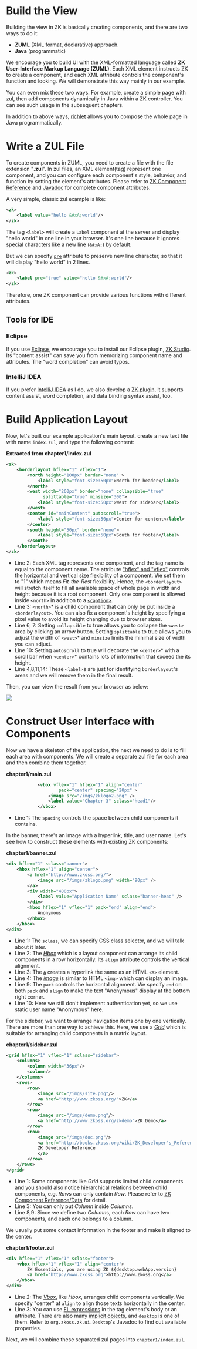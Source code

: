# Build the View
Building the view in ZK is basically creating components, and there are two ways to do it:
* **ZUML** (XML format, declarative) approach.
* **Java** (programmatic)

We encourage you to build UI with the XML-formatted language called **ZK User-Interface Markup Language (ZUML)**. Each XML element instructs ZK to create a component, and each XML attribute controls the component's function and looking. We will demonstrate this way mainly in our example.

You can even mix these two ways. For example, create a simple page with zul, then add components dynamically in Java within a ZK controller. You can see such usage in the subsequent chapters.

In addition to above ways,  [richlet]({{site.baseurl}}/zk_dev_ref/ui_composing/richlet) allows you to compose the whole page in Java programmatically.


# Write a ZUL File
To create components in ZUML, you need to create a file with the file extension "**.zul**". In zul files, an XML element(tag) represent one component, and you can configure each component's style, behavior, and function by setting the element's attributes. Please refer to [ZK Component Reference](https://books.zkoss.org/wiki/ZK_Component_Reference) and [Javadoc](http://zkoss.org/javadoc/latest/zk/) for complete component attributes.

A very simple, classic zul example is like:
```xml
<zk>
	<label value="hello &#xA;world"/>
</zk>
```
The tag `<label>` will create a `Label` component at the server and display "hello world" in one line in your browser. It's one line because it ignores special characters like a new line (`&#xA;`) by default.

But we can specify [`pre`]({{site.baseurl}}/zk_component_ref/label#Properties) attribute to preserve new line character, so that it will display "hello world" in 2 lines.

```xml
<zk>
	<label pre="true" value="hello &#xA;world"/>
</zk>
```

Therefore, one ZK component can provide various functions with different attributes.

## Tools for IDE
### Eclipse
If you use [Eclipse](https://www.eclipse.org/), we encourage you to install our Eclipse plugin, [ZK Studio](https://www.zkoss.org/product/zkstudio). Its "content assist" can save you from memorizing component name and attributes. The "word completion" can avoid typos.

### IntelliJ IDEA
If you prefer [IntelliJ IDEA](https://www.jetbrains.com/idea/?fromMenu) as I do, we also develop a [ZK plugin](https://plugins.jetbrains.com/plugin/7855-zk), it supports content assist, word completion, and data binding syntax assist, too.


# Build Application Layout
Now, let's built our example application's main layout. create a new text file with name `index.zul`, and type the following content:

**Extracted from chapter1/index.zul**

```xml
<zk>
    <borderlayout hflex="1" vflex="1">
        <north height="100px" border="none" >
            <label style="font-size:50px">North for header</label>
        </north>
        <west width="260px" border="none" collapsible="true"
              splittable="true" minsize="300">
            <label style="font-size:50px">West for sidebar</label>
        </west>
        <center id="mainContent" autoscroll="true">
            <label style="font-size:50px">Center for content</label>
        </center>
        <south height="50px" border="none">
            <label style="font-size:50px">South for footer</label>
        </south>
    </borderlayout>
</zk>
```

-   Line 2: Each XML tag represents one component, and the tag name is
    equal to the component name. The attribute [ "hflex" and "vflex"]({{site.baseurl}}/zk_dev_ref/ui_patterns/hflex_and_vflex)
    controls the horizontal and vertical size flexibility of a
    component. We set them to "1" which means *Fit-the-Rest*
    flexibility. Hence, the `<borderlayout>` will stretch itself to fill
    all available space of whole page in width and height because it is
    a root component. Only one component is allowed inside `<north>` in
    addition to a [ `<caption>`]({{site.baseurl}}/zk_component_ref/caption).
-   Line 3: `<north>`* is a child component that can only be put inside a `<borderlayout>`. You can also fix a component's height by specifying
    a pixel value to avoid its height changing due to browser sizes.
-   Line 6, 7: Setting `collapsible` to true allows you to collapse the
    `<west>` area by clicking an arrow button. Setting `splittable` to
    true allows you to adjust the width of `<west>`* and `minsize` limits
    the minimal size of width you can adjust.
-   Line 10: Setting `autoscroll` to true will decorate the `<center>`*
    with a scroll bar when `<center>`* contains lots of information that
    exceed the its height.
-   Line 4,8,11,14: These `<label>`s are just for identifying
    `borderlayout`'s areas and we will remove them in the final result.

Then, you can view the result from your browser as below:

![ ]({{site.baseurl}}/zk_essentials/images/ze-ch3-layout.png)


# Construct User Interface with Components

Now we have a skeleton of the application, the next we need to do is to
fill each area with components. We will create a separate zul file for
each area and then combine them together.

**chapter1/main.zul**

```xml
            <vbox vflex="1" hflex="1" align="center"
                    pack="center" spacing="20px" >
                <image src="/imgs/zklogo2.png" />
                <label value="Chapter 3" sclass="head1"/>
            </vbox>
```

-   Line 1: The `spacing` controls the space between child components it
    contains.

In the banner, there's an image with a hyperlink, title, and user name.
Let's see how to construct these elements with existing ZK components:

**chapter1/banner.zul**

```xml
<div hflex="1" sclass="banner">
    <hbox hflex="1" align="center">
        <a href="http://www.zkoss.org/">
            <image src="/imgs/zklogo.png" width="90px" />
        </a>
        <div width="400px">
            <label value="Application Name" sclass="banner-head" />
        </div>
        <hbox hflex="1" vflex="1" pack="end" align="end">
            Anonymous
        </hbox>
    </hbox>
</div>
```

-   Line 1: The `sclass`, we can specify CSS class selector, and we will
    talk about it later.
-   Line 2: The [*Hbox*]({{site.baseurl}}/zk_component_ref/hbox)
    which is a layout component can arrange its child components in a
    row horizontally. Its `align` attribute controls the vertical
    alignment.
-   Line 3: The [`A`]({{site.baseurl}}/zk_component_ref/a)
    creates a hyperlink the same as an HTML `<a>` element.
-   Line 4: The [*image*]({{site.baseurl}}/zk_component_ref/image)
    is similar to HTML `<img>` which can display an image.
-   Line 9: The `pack` controls the horizontal alignment. We specify
    `end` on both `pack` and `align` to make the text "Anonymous"
    display at the bottom right corner.
-   Line 10: Here we still don't implement authentication yet, so we use
    static user name "Anonymous" here.

For the sidebar, we want to arrange navigation items one by one
vertically. There are more than one way to achieve this. Here, we use a
[ *Grid*]({{site.baseurl}}/zk_component_ref/grid) which is
suitable for arranging child components in a matrix layout.

**chapter1/sidebar.zul**

```xml
<grid hflex="1" vflex="1" sclass="sidebar">
    <columns>
        <column width="36px"/>
        <column/>
    </columns>
    <rows>
        <row>
            <image src="/imgs/site.png"/>
            <a href="http://www.zkoss.org/">ZK</a>
        </row>
        <row>
            <image src="/imgs/demo.png"/>
            <a href="http://www.zkoss.org/zkdemo">ZK Demo</a>
        </row>
        <row>
            <image src="/imgs/doc.png"/>
            <a href="http://books.zkoss.org/wiki/ZK_Developer's_Reference">
            ZK Developer Reference
            </a>
        </row>
    </rows>
</grid>
```

-   Line 1: Some components like *Grid* supports limited child
    components and you should also notice hierarchical relations between
    child components, e.g. *Rows* can only contain *Row*. Please refer
    to
    [ZK Component Reference/Data]({{site.baseurl}}/zk_component_ref/data)
    for detail.
-   Line 3: You can only put *Column* inside *Columns*.
-   Line 8,9: Since we define two *Column*s, each *Row* can have two
    components, and each one belongs to a column.

We usually put some contact information in the footer and make it
aligned to the center.

**chapter1/footer.zul**

```xml
<div hflex="1" vflex="1" sclass="footer">
    <vbox hflex="1" vflex="1" align="center">
        ZK Essentials, you are using ZK ${desktop.webApp.version}
        <a href="http://www.zkoss.org">http://www.zkoss.org</a>
    </vbox>
</div>
```

-   Line 2: The
    [*Vbox*]({{site.baseurl}}/zk_component_ref/vbox), like
    *Hbox*, arranges child components vertically. We specify "center" at
    `align` to align those texts horizontally in the center.
-   Line 3: You can use [ EL expressions](zuml_ref/EL_Expressions) in the tag
    element's body or an attribute. There are also many [ implicit objects](zuml_ref/EL_Expressions/Implicit_Objects_(Predefined_Variables)),
    and `desktop` is one of them. Refer to
    `org.zkoss.zk.ui.Desktop`'s Javadoc to find out
    available properties.

Next, we will combine these separated zul pages into
`chapter1/index.zul`.
